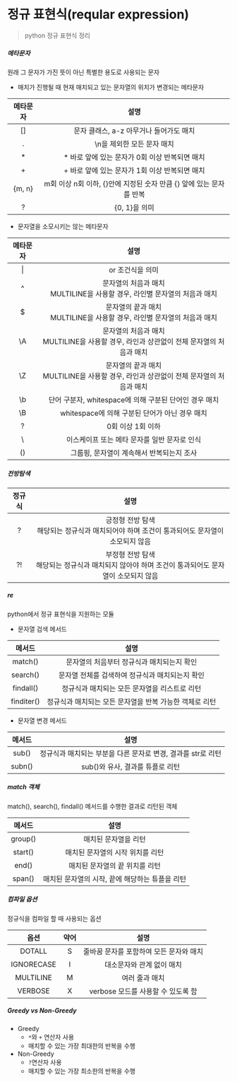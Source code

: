 # 정규 표현식(reqular expression)

> python 정규 표현식 정리



##### 메타문자

원래 그 문자가 가진 뜻이 아닌 특별한 용도로 사용되는 문자

- 매치가 진행될 때 현재 매치되고 있는 문자열의 위치가 변경되는 메타문자

| 메타문자 |                             설명                             |
| :------: | :----------------------------------------------------------: |
|    []    |           문자 클래스, a-z 아무거나 들어가도 매치            |
|    .     |                  \n을 제외한 모든 문자 매치                  |
|    *     |        * 바로 앞에 있는 문자가 0회 이상 반복되면 매치        |
|    +     |       +  바로 앞에 있는 문자가 1회 이상 반복되면 매치        |
|  {m, n}  | m회 이상 n회 이하, {}안에 지정된 숫자 만큼 {} 앞에 있는 문자를 반복 |
|    ?     |                        {0, 1}을 의미                         |

- 문자열을 소모시키는 않는 메타문자

| 메타문자 |                             설명                             |
| :------: | :----------------------------------------------------------: |
|    \|    |                       or 조건식을 의미                       |
|    ^     | 문자열의 처음과 매치<br />MULTILINE을 사용할 경우, 라인별 문자열의 처음과 매치 |
|    $     | 문자열의 끝과 매치<br />MULTILINE을 사용할 경우, 라인별 문자열의 처음과 매치 |
|    \A    | 문자열의 처음과  매치<br />MULTILINE을 사용할 경우, 라인과 상관없이 전체 문자열의 처음과 매치 |
|    \Z    | 문자열의 끝과 매치<br />MULTILINE을 사용할 경우, 라인과 상관없이 전체 문자열의 처음과 매치 |
|    \b    |    단어 구분자, whitespace에 의해 구분된 단어인 경우 매치    |
|    \B    |        whitespace에 의해 구분된 단어가 아닌 경우 매치        |
|    ?     |                      0회 이상 1회 이하                       |
|    \     |         이스케이프 또는 메타 문자를 일반 문자로 인식         |
|    ()    |          그룹핑, 문자열이 계속해서 반복되는지 조사           |



##### 전방탐색

| 정규식 |                             설명                             |
| :----: | :----------------------------------------------------------: |
|   ?    | 긍정형 전방 탐색 <br />해당되는 정규식과 매치되어야 하며 조건이 통과되어도 문자열이 소모되지 않음 |
|   ?!   | 부정형 전방 탐색<br />해당되는 정규식과 매치되지 않아야 하며 조건이 통과되어도 문자열이 소모되지 않음 |



##### re

 python에서 정규 표현식을 지원하는 모듈

- 문자열 검색 메서드

|   메서드   |                          설명                           |
| :--------: | :-----------------------------------------------------: |
|  match()   |       문자열의 처음부터 정규식과 매치되는지 확인        |
|  search()  |     문자열 전체를 검색하여 정규식과 매치되는지 확인     |
| findall()  |      정규식과 매치되는 모든 문자열을 리스트로 리턴      |
| finditer() | 정규식과 매치되는 모든 문자열을 반복 가능한 객체로 리턴 |

- 문자열 변경 메서드

| 메서드 |                             설명                             |
| :----: | :----------------------------------------------------------: |
| sub()  | 정규식과 매치되는 부분을 다른 문자로 변경, 결과를 str로 리턴 |
| subn() |               sub()와 유사, 결과를 튜플로 리턴               |



##### match 객체

match(), search(), findall() 메서드를 수행한 결과로 리턴된 객체

| 메서드  |                      설명                       |
| :-----: | :---------------------------------------------: |
| group() |              매치된 문자열을 리턴               |
| start() |        매치된 문자열의 시작 위치를 리턴         |
|  end()  |         매치된 문자열의 끝 위치를 리턴          |
| span()  | 매치된 문자열의 시작, 끝에 해당하는 튜플을 리턴 |



##### 컴파일 옵션

정규식을 컴파일 할 때 사용되는 옵션

|    옵션    | 약어 |                  설명                   |
| :--------: | :--: | :-------------------------------------: |
|   DOTALL   |  S   | 줄바꿈 문자를 포함하여 모든 문자와 매치 |
| IGNORECASE |  I   |        대소문자와 관계 없이 매치        |
| MULTILINE  |  M   |             여러 줄과 매치              |
|  VERBOSE   |  X   |   verbose 모드를 사용할 수 있도록 함    |



##### Greedy vs Non-Greedy

- Greedy
  - `*`와 `+` 연산자 사용
  - 매치할 수 있는 가장 최대한의 반복을 수행
- Non-Greedy
  - `?`연산자 사용
  - 매치할 수 있는 가장 최소한의 반복을 수행